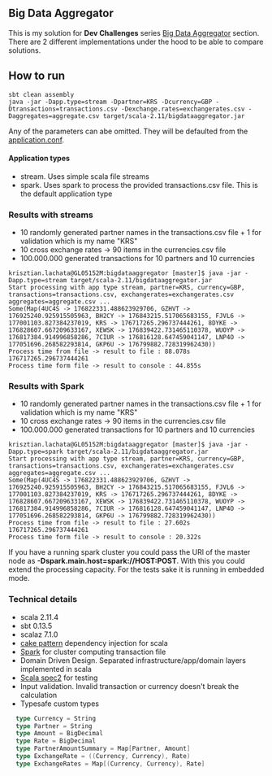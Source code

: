 ## Big Data Aggregator ##

This is my solution for **Dev Challenges** series [Big Data Aggregator](CHALLENGE.md) section.
There are 2 different implementations under the hood to be able to compare solutions.

## How to run ##
```
sbt clean assembly
java -jar -Dapp.type=stream -Dpartner=KRS -Dcurrency=GBP -Dtransactions=transactions.csv -Dexchange.rates=exchangerates.csv -Daggregates=aggregate.csv target/scala-2.11/bigdataaggregator.jar
```
Any of the parameters can abe omitted. They will be defaulted from the [application.conf](src/main/resources/application.conf).

#### Application types ####
- stream. Uses simple scala file streams
- spark. Uses spark to process the provided transactions.csv file. This is the default application type

### Results with streams ###
- 10 randomly generated partner names in the transactions.csv file + 1 for validation which is my name "KRS"
- 10 cross exchange rates -> 90 items in the currencies.csv file
- 100.000.000 generated transactions for 10 partners and 10 currencies
```
krisztian.lachata@GL05152M:bigdataaggregator [master]$ java -jar -Dapp.type=stream target/scala-2.11/bigdataaggregator.jar
Start processing with app type stream, partner=KRS, currency=GBP, transactions=transactions.csv, exchangerates=exchangerates.csv aggregates=aggregate.csv ...
Some(Map(4UC4S -> 176822331.488623929706, GZHVT -> 176925240.925915505963, BH2CY -> 176843215.517065683155, FJVL6 -> 177001103.827384237019, KRS -> 176717265.296737444261, 8DYKE -> 176828607.667209633167, XEWSK -> 176839422.731465110378, WUOYP -> 176817384.914996858286, 7CIUR -> 176816128.647459041147, LNP4O -> 177051696.268582293814, GKP6U -> 176799882.728319962430))
Process time from file -> result to file : 88.078s
176717265.296737444261
Process time form file -> result to console : 44.855s
```

### Results with Spark ###
- 10 randomly generated partner names in the transactions.csv file + 1 for validation which is my name "KRS"
- 10 cross exchange rates -> 90 items in the currencies.csv file
- 100.000.000 generated transactions for 10 partners and 10 currencies
```
krisztian.lachata@GL05152M:bigdataaggregator [master]$ java -jar -Dapp.type=spark target/scala-2.11/bigdataaggregator.jar
Start processing with app type stream, partner=KRS, currency=GBP, transactions=transactions.csv, exchangerates=exchangerates.csv aggregates=aggregate.csv ...
Some(Map(4UC4S -> 176822331.488623929706, GZHVT -> 176925240.925915505963, BH2CY -> 176843215.517065683155, FJVL6 -> 177001103.827384237019, KRS -> 176717265.296737444261, 8DYKE -> 176828607.667209633167, XEWSK -> 176839422.731465110378, WUOYP -> 176817384.914996858286, 7CIUR -> 176816128.647459041147, LNP4O -> 177051696.268582293814, GKP6U -> 176799882.728319962430))
Process time from file -> result to file : 27.602s
176717265.296737444261
Process time form file -> result to console : 20.322s
```
If you have a running spark cluster you could pass the URl of the master node as **-Dspark.main.host=spark://HOST:POST**. With this you could extend the processing capacity. For the tests sake it is running in embedded mode.
### Technical details ###
- scala 2.11.4
- sbt 0.13.5
- scalaz 7.1.0
- [cake pattern](http://jonasboner.com/2008/10/06/real-world-scala-dependency-injection-di/) dependency injection for scala
- [Spark](http://spark.apache.org/docs/latest/index.html) for cluster computing transaction file
- Domain Driven Design. Separated infrastructure/app/domain layers implemented in scala
- [Scala spec2](https://etorreborre.github.io/specs2/guide/SPECS2-3.5/org.specs2.guide.UserGuide.html) for testing
- Input validation. Invalid transaction or currency doesn't break the calculation
- Typesafe custom types
```scala
  type Currency = String
  type Partner = String
  type Amount = BigDecimal
  type Rate = BigDecimal
  type PartnerAmountSummary = Map[Partner, Amount]
  type ExchangeRate = ((Currency, Currency), Rate)
  type ExchangeRates = Map[(Currency, Currency), Rate]
```
